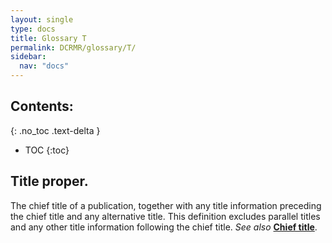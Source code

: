 ```yaml
---
layout: single
type: docs
title: Glossary T
permalink: DCRMR/glossary/T/
sidebar:
  nav: "docs"
---
```


## Contents:
{: .no_toc .text-delta }

- TOC
{:toc}

## **Title proper**.
The chief title of a publication, together with any title information preceding the chief title and any alternative title.  This definition excludes parallel titles and any other title information following the chief title.  *See also* **[Chief title](/DCRMR/glossary/C/#chief-title)**.